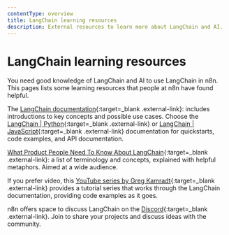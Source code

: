 ```yaml
---
contentType: overview
title: LangChain learning resources
description: External resources to learn more about LangChain and AI.
---
```


# LangChain learning resources

You need good knowledge of LangChain and AI to use LangChain in n8n. This pages lists some learning resources that people at n8n have found helpful.

The [LangChain documentation](https://docs.langchain.com/docs/){:target=_blank .external-link}: includes introductions to key concepts and possible use cases. Choose the [LangChain | Python](https://python.langchain.com/docs/get_started/introduction){:target=_blank .external-link} or [LangChain | JavaScript](https://js.langchain.com/docs/get_started/introduction/){:target=_blank .external-link} documentation for quickstarts, code examples, and API documentation.

[What Product People Need To Know About LangChain](https://www.commandbar.com/blog/langchain-guide){:target=_blank .external-link}: a list of terminology and concepts, explained with helpful metaphors. Aimed at a wide audience.

If you prefer video, this [YouTube series by Greg Kamradt](https://youtu.be/_v_fgW2SkkQ?si=8Z2tfAoXnN3lXU9s){:target=_blank .external-link} provides a tutorial series that works through the LangChain documentation, providing code examples as it goes.

n8n offers space to discuss LangChain on the [Discord](https://discord.gg/bAt54txhHg){:target=_blank .external-link}. Join to share your projects and discuss ideas with the community.
